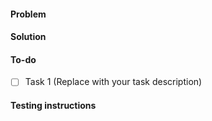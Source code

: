 #### Problem

<!--
Please describe what is the status/problem before the PR.
-->

#### Solution

<!--
Please describe how this PR improves the situation.
-->

#### To-do

<!--
Please describe the other undone tasks or items on the to-do list for this PR.
-->
- [ ] Task 1 (Replace with your task description)

#### Testing instructions

<!--
Add as many details as possible to help others reproduce the issue and test the fix.
"Before / After" screenshots can also be very helpful when the change is visual.
-->

